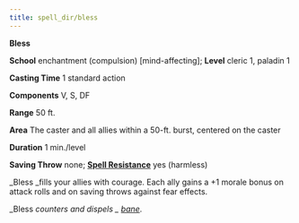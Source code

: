 ```yaml
---
title: spell_dir/bless
---
```

 **Bless**

**School** enchantment (compulsion) [mind-affecting]; **Level** cleric 1, paladin 1

**Casting Time** 1 standard action

**Components** V, S, DF

**Range** 50 ft.

**Area** The caster and all allies within a 50-ft. burst, centered on the caster

**Duration** 1 min./level

**Saving Throw** none; **[Spell Resistance](../glossary#_spell-resistance)** yes (harmless)

_Bless _fills your allies with courage. Each ally gains a +1 morale bonus on attack rolls and on saving throws against fear effects.

_Bless _counters and dispels _ [bane](bane#_bane)_.

